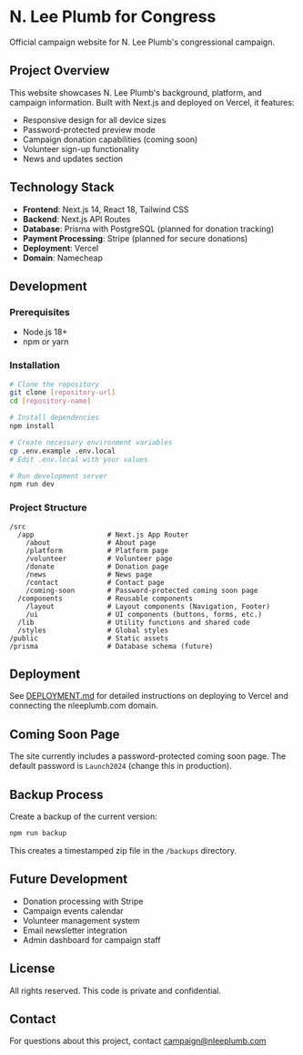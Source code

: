 # N. Lee Plumb for Congress

Official campaign website for N. Lee Plumb's congressional campaign.

## Project Overview

This website showcases N. Lee Plumb's background, platform, and campaign information. Built with Next.js and deployed on Vercel, it features:

- Responsive design for all device sizes
- Password-protected preview mode
- Campaign donation capabilities (coming soon)
- Volunteer sign-up functionality
- News and updates section

## Technology Stack

- **Frontend**: Next.js 14, React 18, Tailwind CSS
- **Backend**: Next.js API Routes
- **Database**: Prisma with PostgreSQL (planned for donation tracking)
- **Payment Processing**: Stripe (planned for secure donations)
- **Deployment**: Vercel
- **Domain**: Namecheap

## Development

### Prerequisites

- Node.js 18+ 
- npm or yarn

### Installation

```bash
# Clone the repository
git clone [repository-url]
cd [repository-name]

# Install dependencies
npm install

# Create necessary environment variables
cp .env.example .env.local
# Edit .env.local with your values

# Run development server
npm run dev
```

### Project Structure

```
/src
  /app                  # Next.js App Router
    /about              # About page
    /platform           # Platform page
    /volunteer          # Volunteer page
    /donate             # Donation page
    /news               # News page
    /contact            # Contact page
    /coming-soon        # Password-protected coming soon page
  /components           # Reusable components
    /layout             # Layout components (Navigation, Footer)
    /ui                 # UI components (buttons, forms, etc.)
  /lib                  # Utility functions and shared code
  /styles               # Global styles
/public                 # Static assets
/prisma                 # Database schema (future)
```

## Deployment

See [DEPLOYMENT.md](DEPLOYMENT.md) for detailed instructions on deploying to Vercel and connecting the nleeplumb.com domain.

## Coming Soon Page

The site currently includes a password-protected coming soon page. The default password is `Launch2024` (change this in production).

## Backup Process

Create a backup of the current version:

```bash
npm run backup
```

This creates a timestamped zip file in the `/backups` directory.

## Future Development

- Donation processing with Stripe
- Campaign events calendar
- Volunteer management system
- Email newsletter integration
- Admin dashboard for campaign staff

## License

All rights reserved. This code is private and confidential.

## Contact

For questions about this project, contact [campaign@nleeplumb.com](mailto:campaign@nleeplumb.com) 